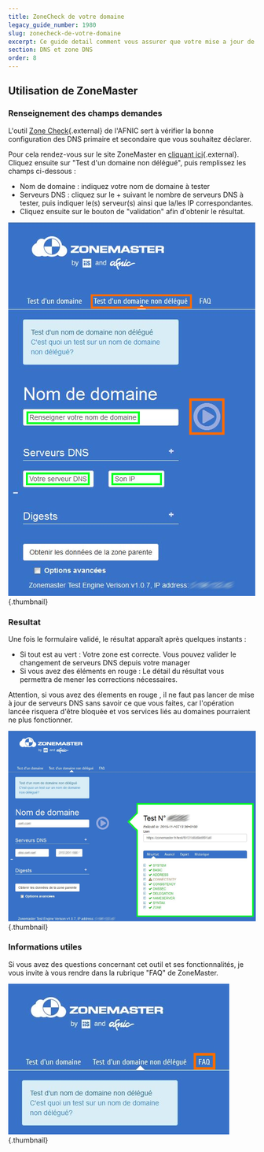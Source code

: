 ```yaml
---
title: ZoneCheck de votre domaine
legacy_guide_number: 1980
slug: zonecheck-de-votre-domaine
excerpt: Ce guide detail comment vous assurer que votre mise a jour de serveurs DNS se finalisera avec succes en utilisant un outil de Zone Check.
section: DNS et zone DNS
order: 8
---
```



## Utilisation de ZoneMaster

### Renseignement des champs demandes
L'outil [Zone Check](https://zonemaster.fr/){.external} de l'AFNIC sert à vérifier la bonne configuration des DNS primaire et secondaire que vous souhaitez déclarer.

Pour cela rendez-vous sur le site ZoneMaster en [cliquant ici](https://zonemaster.fr/){.external}. Cliquez ensuite sur "Test d'un domaine non délégué", puis remplissez les champs ci-dessous :

- Nom de domaine : indiquez votre nom de domaine à tester
- Serveurs DNS : cliquez sur le + suivant le nombre de serveurs DNS à tester, puis indiquer le(s) serveur(s) ainsi que la/les IP correspondantes.
- Cliquez ensuite sur le bouton de "validation" afin d'obtenir le résultat.


![domains](images/img_3213.jpg){.thumbnail}


### Resultat
Une fois le formulaire validé, le résultat apparaît après quelques instants :

- Si tout est au vert : Votre zone est correcte. Vous pouvez valider le changement de serveurs DNS depuis votre manager
- Si vous avez des éléments en rouge : Le détail du résultat vous permettra de mener les corrections nécessaires.

Attention, si vous avez des élements en rouge , il ne faut pas lancer de mise à jour de serveurs DNS sans savoir ce que vous faites, car l'opération lancée risquera d'être bloquée et vos services liés au domaines pourraient ne plus fonctionner.


![domains](images/img_3211.jpg){.thumbnail}


### Informations utiles
Si vous avez des questions concernant cet outil et ses fonctionnalités, je vous invite à vous rendre dans la rubrique "FAQ" de ZoneMaster.


![domains](images/img_3212.jpg){.thumbnail}